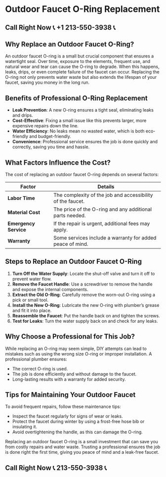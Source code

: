 # Outdoor Faucet O-Ring Replacement

## Call Right Now 📞 +1 213-550-3938 📞

## Why Replace an Outdoor Faucet O-Ring?

An outdoor faucet O-ring is a small but crucial component that ensures a watertight seal. Over time, exposure to the elements, frequent use, and natural wear and tear can cause the O-ring to degrade. When this happens, leaks, drips, or even complete failure of the faucet can occur. Replacing the O-ring not only prevents water waste but also extends the lifespan of your faucet, saving you money in the long run.

## Benefits of Professional O-Ring Replacement

- **Leak Prevention**: A new O-ring ensures a tight seal, eliminating leaks and drips.  
- **Cost-Effective**: Fixing a small issue like this prevents larger, more expensive repairs down the line.  
- **Water Efficiency**: No leaks mean no wasted water, which is both eco-friendly and budget-friendly.  
- **Convenience**: Professional service ensures the job is done quickly and correctly, saving you time and hassle.  

## What Factors Influence the Cost?

The cost of replacing an outdoor faucet O-ring depends on several factors:  

| **Factor**               | **Details**                                      |  
|---------------------------|--------------------------------------------------|  
| **Labor Time**            | The complexity of the job and accessibility of the faucet. |  
| **Material Cost**         | The price of the O-ring and any additional parts needed. |  
| **Emergency Service**     | If the repair is urgent, additional fees may apply. |  
| **Warranty**              | Some services include a warranty for added peace of mind. |  

## Steps to Replace an Outdoor Faucet O-Ring

1. **Turn Off the Water Supply**: Locate the shut-off valve and turn it off to prevent water flow.  
2. **Remove the Faucet Handle**: Use a screwdriver to remove the handle and expose the internal components.  
3. **Extract the Old O-Ring**: Carefully remove the worn-out O-ring using a pick or small tool.  
4. **Install the New O-Ring**: Lubricate the new O-ring with plumber’s grease and fit it into place.  
5. **Reassemble the Faucet**: Put the handle back on and tighten the screws.  
6. **Test for Leaks**: Turn the water supply back on and check for any leaks.  

## Why Choose a Professional for This Job?

While replacing an O-ring may seem simple, DIY attempts can lead to mistakes such as using the wrong size O-ring or improper installation. A professional plumber ensures:  
- The correct O-ring is used.  
- The job is done efficiently and without damage to the faucet.  
- Long-lasting results with a warranty for added security.  

## Tips for Maintaining Your Outdoor Faucet

To avoid frequent repairs, follow these maintenance tips:  
- Inspect the faucet regularly for signs of wear or leaks.  
- Protect the faucet during winter by using a frost-free hose bib or insulating it.  
- Avoid overtightening the handle, as this can damage the O-ring.  

Replacing an outdoor faucet O-ring is a small investment that can save you from costly repairs and water waste. Trusting a professional ensures the job is done right the first time, giving you peace of mind and a leak-free faucet.
## Call Right Now 📞 213-550-3938 📞